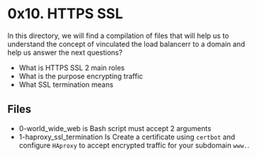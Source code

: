 # 0x10. HTTPS SSL
In this directory, we will find a compilation of files that will help us to understand the concept of vinculated the load balancerr to a domain and help us answer the next questions?
 -   What is HTTPS SSL 2 main roles
 -   What is the purpose encrypting traffic
 -   What SSL termination means
## Files
 - 0-world_wide_web is Bash script must accept 2 arguments
 - 1-haproxy_ssl_termination Is Create a certificate using `certbot` and configure `HAproxy` to accept encrypted traffic for your subdomain `www.`.
